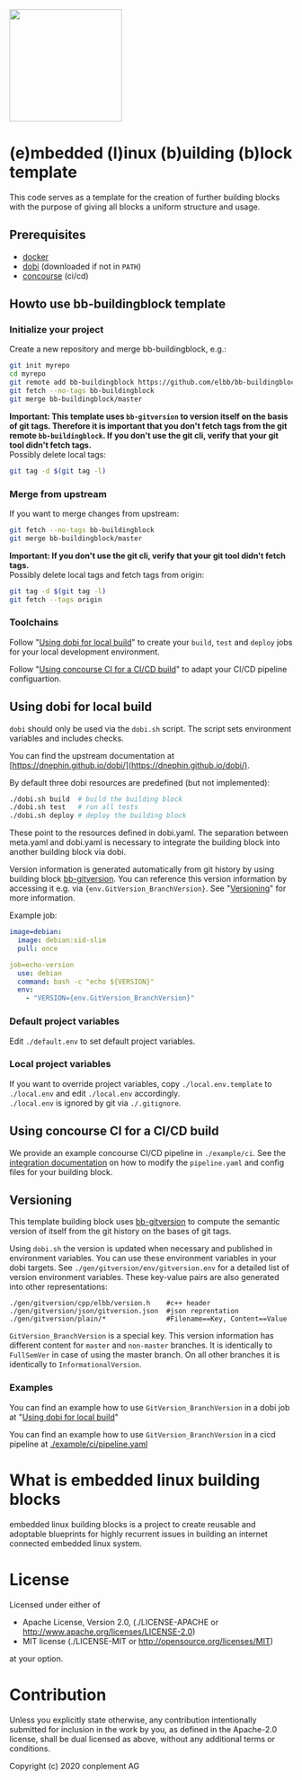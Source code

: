 <img src="https://raw.githubusercontent.com/elbb/bb-buildingblock/master/.assets/logo.png" height="200">

# (e)mbedded (l)inux (b)uilding (b)lock template

This code serves as a template for the creation of further building blocks with the purpose of giving all blocks a uniform structure and usage.

## Prerequisites

-   [docker](https://docs.docker.com/install/)
-   [dobi](https://github.com/dnephin/dobi) (downloaded if not in `PATH`)
-   [concourse](https://concourse-ci.org/) (ci/cd)

## Howto use bb-buildingblock template

### Initialize your project
Create a new repository and merge bb-buildingblock, e.g.:
```bash
git init myrepo
cd myrepo
git remote add bb-buildingblock https://github.com/elbb/bb-buildingblock.git
git fetch --no-tags bb-buildingblock
git merge bb-buildingblock/master
```
**Important: This template uses `bb-gitversion` to version itself on the basis of git tags. Therefore it is important that you don't fetch tags from the git remote `bb-buildingblock`. If you don't use the git cli, verify that your git tool didn't fetch tags.** \
Possibly delete local tags:
```bash
git tag -d $(git tag -l)
```

### Merge from upstream

If you want to merge changes from upstream:
```bash
git fetch --no-tags bb-buildingblock
git merge bb-buildingblock/master
```

**Important: If you don't use the git cli, verify that your git tool didn't fetch tags.** \
Possibly delete local tags and fetch tags from origin:
```bash
git tag -d $(git tag -l)
git fetch --tags origin
```

### Toolchains

Follow "[Using dobi for local build](#using-dobi-for-local-build)" to create your `build`, `test` and `deploy` jobs for your local development environment.

Follow "[Using concourse CI for a CI/CD build](#using-concourse-ci-for-a-cicd-build)" to adapt your CI/CD pipeline configuartion.

## Using dobi for local build

`dobi` should only be used via the `dobi.sh` script. The script sets environment variables and includes checks.

You can find the upstream documentation at [https://dnephin.github.io/dobi/](https://dnephin.github.io/dobi/).

By default three dobi resources are predefined (but not implemented):

```sh
./dobi.sh build  # build the building block
./dobi.sh test   # run all tests
./dobi.sh deploy # deploy the building block
```

These point to the resources defined in dobi.yaml.
The separation between meta.yaml and dobi.yaml is necessary to integrate the building block into another building block via dobi.

Version information is generated automatically from git history by using building block [bb-gitversion](<https://github.com/elbb/bb-gitversion>).
You can reference this version information by accessing it e.g. via `{env.GitVersion_BranchVersion}`. See "[Versioning](#versioning)" for more information.

Example job:
```yaml
image=debian:
  image: debian:sid-slim
  pull: once

job=echo-version
  use: debian
  command: bash -c "echo ${VERSION}"
  env:
    - "VERSION={env.GitVersion_BranchVersion}"
```

### Default project variables

Edit `./default.env` to set default project variables.

### Local project variables

If you want to override project variables, copy `./local.env.template` to `./local.env` and edit `./local.env` accordingly.<br>
`./local.env` is ignored by git via `./.gitignore`.

## Using concourse CI for a CI/CD build

We provide an example concourse CI/CD pipeline in `./example/ci`. See the [integration documentation](README_CICD_INTEGRATION.md) on how to modify the `pipeline.yaml` and config files for your building block.

## Versioning

This template building block uses [bb-gitversion](https://github.com/elbb/bb-gitversion) to compute the semantic version of itself from the git history on the bases of git tags.

Using `dobi.sh` the version is updated when necessary and published in environment variables. You can use these environment variables in your dobi targets.
See `./gen/gitversion/env/gitversion.env` for a detailed list of version environment variables.
These key-value pairs are also generated into other representations:
```
./gen/gitversion/cpp/elbb/version.h    #c++ header
./gen/gitversion/json/gitversion.json  #json reprentation
./gen/gitversion/plain/*               #Filename==Key, Content==Value
```
`GitVersion_BranchVersion` is a special key. This version information has different content for `master` and `non-master` branches.
It is identically to `FullSemVer` in case of using the master branch. On all other branches it is identically to `InformationalVersion`.

### Examples

You can find an example how to use `GitVersion_BranchVersion` in a dobi job at "[Using dobi for local build](#using-dobi-for-local-build)"

You can find an example how to use `GitVersion_BranchVersion` in a cicd pipeline at [./example/ci/pipeline.yaml](./example/ci/pipeline.yaml)

# What is embedded linux building blocks

embedded linux building blocks is a project to create reusable and
adoptable blueprints for highly recurrent issues in building an internet
connected embedded linux system.

# License

Licensed under either of

-   Apache License, Version 2.0, (./LICENSE-APACHE or <http://www.apache.org/licenses/LICENSE-2.0>)
-   MIT license (./LICENSE-MIT or <http://opensource.org/licenses/MIT>)

at your option.

# Contribution

Unless you explicitly state otherwise, any contribution intentionally
submitted for inclusion in the work by you, as defined in the Apache-2.0
license, shall be dual licensed as above, without any additional terms or
conditions.

Copyright (c) 2020 conplement AG
